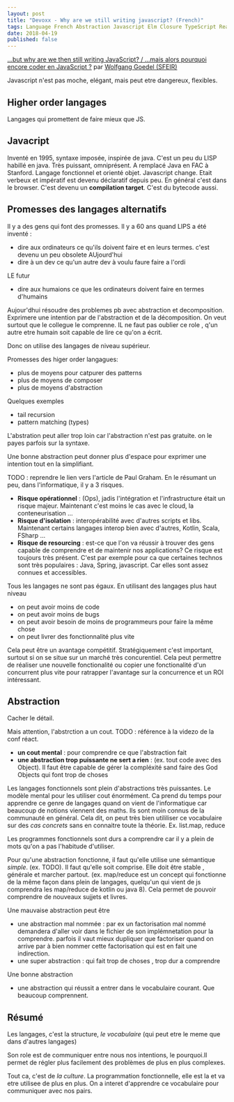 ```yaml
---
layout: post
title: "Devoxx - Why are we still writing javascript? (French)"
tags: Language French Abstraction Javascript Elm Closure TypeScript ReasonMl PureScript 
date: 2018-04-19
published: false
---
```


[...but why are we then still writing JavaScript? / ...mais alors pourquoi encore coder en 
JavaScript ?](https://cfp.devoxx.fr/2018/talk/ODZ-6183/...but_why_are_we_then_still_writing_JavaScript%3F_%2F_...mais_alors_pourquoi_encore_coder_en_JavaScript_%3F) 
par [Wolfgang Goedel (SFEIR)](https://cfp.devoxx.fr/2018/speaker/wolfgang_goedel)

Javascript n'est pas moche, elégant, mais peut etre dangereux, flexibles.

## Higher order langages
Langages qui promettent de faire mieux que JS.

## Javacript
Inventé en 1995, syntaxe imposée, inspirée de java.
C'est un peu du LISP habillé en java.
Très puissant, omniprésent. A remplacé Java en FAC à Stanford. Langage fonctionnel et orienté objet.
Javascript change.
Etait verbeux et impératif est devenu déclaratif depuis peu.
En général c'est dans le browser. C'est devenu un **compilation target**. C'est du bytecode aussi.

## Promesses des langages alternatifs

Il y a des gens qui font des promesses. Il y a 60 ans quand LIPS a été inventé : 
* dire aux ordinateurs ce qu'ils doivent faire et en leurs termes.
c'est devenu un peu obsolete
AUjourd'hui
* dire à un dev ce qu'un autre dev à voulu faure faire a l'ordi

LE futur
* dire aux humaions ce que les ordinateurs doivent faire en termes d'humains

Aujour'dhui résoudre des problemes pb avec abstraction et decomposition.
Exprimere une intention par de l'abstraction et de la décomposition. On veut surtout que le collegue 
le comprenne. IL ne faut pas oublier ce role , q'un autre etre humain soit capable de lire ce qu'on a écrit.

Donc on utilise des langages de niveau supérieur.

Promesses des higer order langagues:
 * plus de moyens pour catpurer des patterns
 * plus de moyens de composer
 * plus de moyens d'abstraction
 
Quelques exemples
 * tail recursion
 * pattern matching (types)

L'abstration peut aller trop loin car l'abstraction n'est pas gratuite. on le payes parfois sur la syntaxe.

Une bonne abstraction peut donner plus d'espace pour exprimer une intention tout en la simplifiant.

TODO : reprendre le lien vers l'article de Paul Graham. En le résumant un peu, dans l'informatique, il y a 3 risques.
* **Risque opérationnel** : (Ops), jadis l'intégration et l'infrastructure était un risque majeur. Maintenant c'est 
moins le cas avec le cloud, la conteneurisation ...
* **Risque d'isolation** : interopérabilité avec d'autres scripts et libs. Maintenant certains langages interop bien 
avec d'autres, Kotlin, Scala, FSharp ...
* **Risque de resourcing** : est-ce que l'on va réussir à trouver des gens capable de comprendre et de maintenir nos 
applications? Ce risque est toujours très présent. C'est par exemple pour ca que certaines technos sont très populaires : 
Java, Spring, javascript. Car elles sont assez connues et accessibles.

Tous les langages ne sont pas égaux. En utilisant des langages plus haut niveau 
* on peut avoir moins de code
* on peut avoir moins de bugs
* on peut avoir besoin de moins de programmeurs pour faire la même chose 
* on peut livrer des fonctionnalité plus vite

Cela peut être un avantage compétitif. Stratégiquement c'est important, surtout si on se situe sur un marché très 
concurentiel. Cela peut permettre de réaliser une nouvelle fonctionalité ou copier une fonctionalité d'un concurrent 
plus vite pour ratrapper l'avantage sur la concurrence et un ROI intéressant.

## Abstraction
Cacher le détail.

Mais attention, l'abstrction a un cout. 
TODO : référence à la videzo de la conf réact.
* **un cout mental** : pour comprendre ce que l'abstraction fait
* **une abstraction trop puissante ne sert a rien** : (ex. tout code avec des Object). Il faut être capable de gérer 
la compléxité sand faire des God Objects qui font trop de choses

Les langages fonctionnels sont plein d'abstractions très puissantes. Le modèle mental pour les utiliser cout énormément. 
Ca prend du temps pour apprendre ce genre de langages quand on vient de l'informatique car beaucoup de notions viennent 
des maths. Ils sont moin connus de la communauté en général. Cela dit, on peut très bien utililiser ce vocabulaire sur 
des _cas concrets_ sans en connaitre toute la théorie. Ex. list.map, reduce

Les programmes fonctionnels sont durs a comprendre car il y a plein de mots qu'on a pas l'habitude d'utiliser. 

Pour qu'une abstraction fonctionne, il faut qu'elle utilise une sémantique _simple_. (ex. TODO). Il faut qu'elle soit 
comprise. Elle doit être stable , générale et marcher partout. (ex. map/reduce est un concept qui fonctionne de la même 
façon dans plein de langages, quelqu'un qui vient de js comprendra les map/reduce de kotlin ou java 8). Cela permet de 
pouvoir comprendre de nouveaux sujjets et livres.

Une mauvaise abstraction peut être
* une abstraction mal nommée : par ex un factorisation mal nommé demandera d'aller voir dans le fichier de son 
implémnetation pour la comprendre. parfois il vaut mieux dupliquer que factoriser quand on arrive par à bien nommer 
cette factorisation qui est en fait une indirection.
* une super abstraction : qui fait trop de choses , trop dur a comprendre

Une bonne abstraction
 * une abstraction qui réussit a entrer dans le vocabulaire courant. Que beaucoup comprennent.

 ## Résumé
 Les langages, c'est la structure, _le vocabulaire_ (qui peut etre le meme que dans d'autres langages)

 Son role est de communiquer entre nous nos intentions, le pourquoi.Il permet de régler plus facilement des problèmes 
de plus en plus complexes.

 Tout ca, c'est de _la culture_. La programmation fonctionnelle, elle est la et va etre utilisee de plus en plus. 
On a interet d'apprendre ce vocabulaire pour communiquer avec nos pairs.
